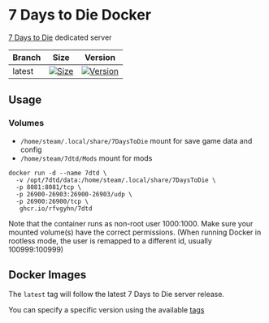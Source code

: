 # 7 Days to Die Docker

[7 Days to Die][0] dedicated server

Branch | Size             | Version          
-------|------------------|---------------
latest | [![Size][3]][1]  | [![Version][4]][1]

## Usage

### Volumes

* `/home/steam/.local/share/7DaysToDie` mount for save game data and config
* `/home/steam/7dtd/Mods` mount for mods

```
docker run -d --name 7dtd \
  -v /opt/7dtd/data:/home/steam/.local/share/7DaysToDie \
  -p 8081:8081/tcp \
  -p 26900-26903:26900-26903/udp \
  -p 26900:26900/tcp \
   ghcr.io/rfvgyhn/7dtd
```

Note that the container runs as non-root user 1000:1000. Make sure your mounted volume(s) have the correct permissions. (When running Docker in rootless mode, the user is remapped to a different id, usually 100999:100999)


## Docker Images

The `latest` tag will follow the latest 7 Days to Die server release.

You can specify a specific version using the available [tags][2]


[0]: https://www.7daystodie.com/
[1]: https://github.com/rfvgyhn/docker-7dtd/pkgs/container/7dtd
[2]: https://github.com/rfvgyhn/docker-7dtd/pkgs/container/7dtd/versions?filters%5Bversion_type%5D=tagged
[3]: https://ghcr-badge.egpl.dev/rfvgyhn/7dtd/size?color=%231082c2&tag=latest
[4]: https://img.shields.io/badge/v-1.3--b9-blue
